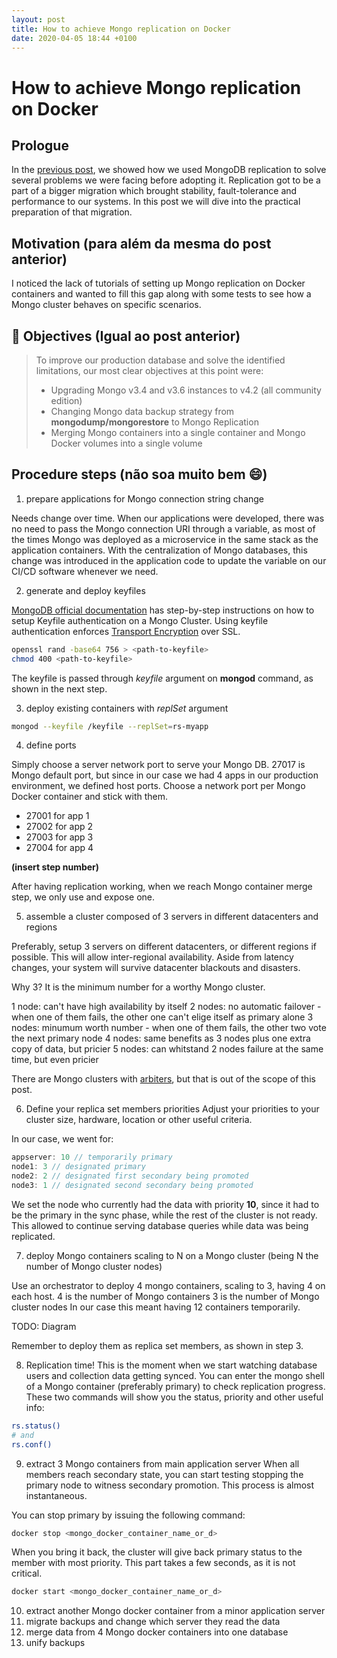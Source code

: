 ```yaml
---
layout: post
title: How to achieve Mongo replication on Docker
date: 2020-04-05 18:44 +0100
---
```


# How to achieve Mongo replication on Docker
## Prologue
In the [previous post](2020-03-09-how-we-achieved-mongodb-replication.md), we showed how we used MongoDB replication to solve several problems we were facing before adopting it. Replication got to be a part of a bigger migration which brought stability, fault-tolerance and performance to our systems. In this post we will dive into the practical preparation of that migration.


## Motivation (para além da mesma do post anterior)
I noticed the lack of tutorials of setting up Mongo replication on Docker containers and wanted to fill this gap along with some tests to see how a Mongo cluster behaves on specific scenarios.


## :checkered_flag: Objectives (Igual ao post anterior)
>To improve our production database and solve the identified limitations, our most clear objectives at this point were:
>- Upgrading Mongo v3.4 and v3.6 instances to v4.2 (all community edition)
>- Changing Mongo data backup strategy from **mongodump/mongorestore** to Mongo Replication
>- Merging Mongo containers into a single container and Mongo Docker volumes into a single volume

## Procedure steps (não soa muito bem :smile:)
1. prepare applications for Mongo connection string change

Needs change over time. When our applications were developed, there was no need to pass the Mongo connection URI through a variable, as most of the times Mongo was deployed as a microservice in the same stack as the application containers. With the centralization of Mongo databases, this change was introduced in the application code to update the variable on our CI/CD software whenever we need.

2. generate and deploy keyfiles

[MongoDB official documentation](https://docs.mongodb.com/manual/tutorial/enforce-keyfile-access-control-in-existing-replica-set/) has step-by-step instructions on how to setup Keyfile authentication on a Mongo Cluster. Using keyfile authentication enforces [Transport Encryption](https://docs.mongodb.com/manual/core/security-transport-encryption/) over SSL.

```bash
openssl rand -base64 756 > <path-to-keyfile>
chmod 400 <path-to-keyfile>
```

The keyfile is passed through *keyfile* argument on **mongod** command, as shown in the next step.

3. deploy existing containers with *replSet* argument

```bash
mongod --keyfile /keyfile --replSet=rs-myapp
```

4. define ports

Simply choose a server network port to serve your Mongo DB. 27017 is Mongo default port, but since in our case we had 4 apps in our production environment, we defined host ports. Choose a network port per Mongo Docker container and stick with them.
- 27001 for app 1
- 27002 for app 2
- 27003 for app 3
- 27004 for app 4

**(insert step number)**

After having replication working, when we reach Mongo container merge step, we only use and expose one.

5. assemble a cluster composed of 3 servers in different datacenters and regions

Preferably, setup 3 servers on different datacenters, or different regions if possible. This will allow inter-regional availability. Aside from latency changes, your system will survive datacenter blackouts and disasters.

Why 3? It is the minimum number for a worthy Mongo cluster.

1 node: can't have high availability by itself
2 nodes: no automatic failover - when one of them fails, the other one can't elige itself as primary alone
3 nodes: minumum worth number - when one of them fails, the other two vote the next primary node
4 nodes: same benefits as 3 nodes plus one extra copy of data, but pricier
5 nodes: can whitstand 2 nodes failure at the same time, but even pricier

There are Mongo clusters with [arbiters](https://docs.mongodb.com/manual/core/replica-set-arbiter/), but that is out of the scope of this post.

6. Define your replica set members priorities
Adjust your priorities to your cluster size, hardware, location or other useful criteria.

In our case, we went for:
```js
appserver: 10 // temporarily primary
node1: 3 // designated primary
node2: 2 // designated first secondary being promoted
node3: 1 // designated second secondary being promoted
```

We set the node who currently had the data with priority **10**, since it had to be the primary in the sync phase, while the rest of the cluster is not ready. This allowed to continue serving database queries while data was being replicated.

7. deploy Mongo containers scaling to N on a Mongo cluster
(being N the number of Mongo cluster nodes)

Use an orchestrator to deploy 4 mongo containers, scaling to 3, having 4 on each host.
4 is the number of Mongo containers
3 is the number of Mongo cluster nodes
In our case this meant having 12 containers temporarily.

TODO: Diagram

Remember to deploy them as replica set members, as shown in step 3.

8. Replication time!
This is the moment when we start watching database users and collection data getting synced. You can enter the mongo shell of a Mongo container (preferably primary) to check replication progress. These two commands will show you the status, priority and other useful info:
```bash
rs.status()
# and
rs.conf()
```  

9. extract 3 Mongo containers from main application server
When all members reach secondary state, you can start testing stopping the primary node to witness secondary promotion. This process is almost instantaneous.

You can stop primary by issuing the following command:
```bash
docker stop <mongo_docker_container_name_or_d>
```

When you bring it back, the cluster will give back primary status to the member with most priority. This part takes a few seconds, as it is not critical.

```bash
docker start <mongo_docker_container_name_or_d>
```

10. extract another Mongo docker container from a minor application server
11. migrate backups and change which server they read the data
12. merge data from 4 Mongo docker containers into one database
13. unify backups
